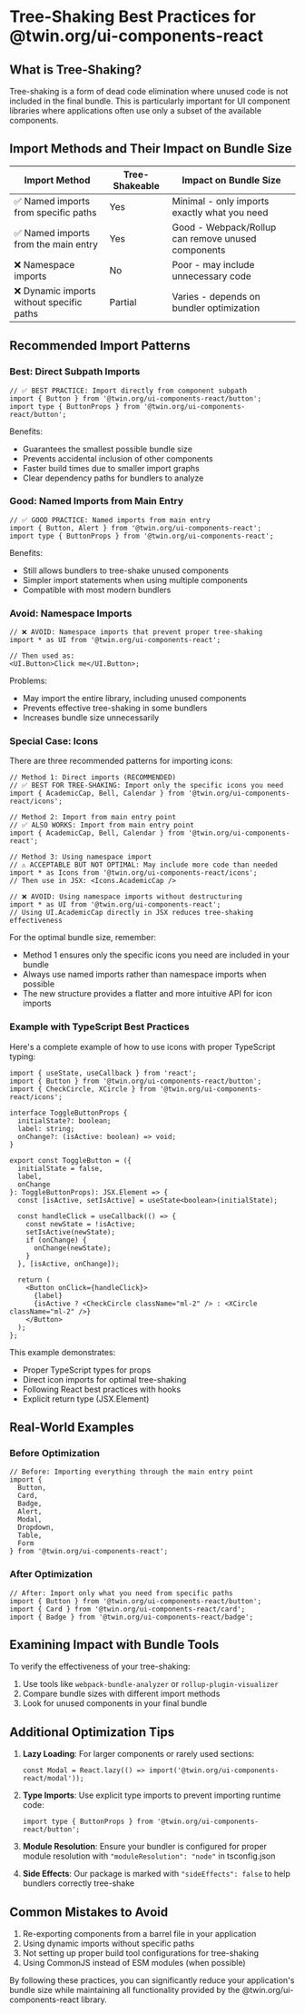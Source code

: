 # Tree-Shaking Best Practices for @twin.org/ui-components-react

## What is Tree-Shaking?

Tree-shaking is a form of dead code elimination where unused code is not included in the final bundle. This is particularly important for UI component libraries where applications often use only a subset of the available components.

## Import Methods and Their Impact on Bundle Size

| Import Method                             | Tree-Shakeable | Impact on Bundle Size                              |
| ----------------------------------------- | -------------- | -------------------------------------------------- |
| ✅ Named imports from specific paths      | Yes            | Minimal - only imports exactly what you need       |
| ✅ Named imports from the main entry      | Yes            | Good - Webpack/Rollup can remove unused components |
| ❌ Namespace imports                      | No             | Poor - may include unnecessary code                |
| ❌ Dynamic imports without specific paths | Partial        | Varies - depends on bundler optimization           |

## Recommended Import Patterns

### Best: Direct Subpath Imports

```tsx
// ✅ BEST PRACTICE: Import directly from component subpath
import { Button } from '@twin.org/ui-components-react/button';
import type { ButtonProps } from '@twin.org/ui-components-react/button';
```

Benefits:

- Guarantees the smallest possible bundle size
- Prevents accidental inclusion of other components
- Faster build times due to smaller import graphs
- Clear dependency paths for bundlers to analyze

### Good: Named Imports from Main Entry

```tsx
// ✅ GOOD PRACTICE: Named imports from main entry
import { Button, Alert } from '@twin.org/ui-components-react';
import type { ButtonProps } from '@twin.org/ui-components-react';
```

Benefits:

- Still allows bundlers to tree-shake unused components
- Simpler import statements when using multiple components
- Compatible with most modern bundlers

### Avoid: Namespace Imports

```tsx
// ❌ AVOID: Namespace imports that prevent proper tree-shaking
import * as UI from '@twin.org/ui-components-react';

// Then used as:
<UI.Button>Click me</UI.Button>;
```

Problems:

- May import the entire library, including unused components
- Prevents effective tree-shaking in some bundlers
- Increases bundle size unnecessarily

### Special Case: Icons

There are three recommended patterns for importing icons:

```tsx
// Method 1: Direct imports (RECOMMENDED)
// ✅ BEST FOR TREE-SHAKING: Import only the specific icons you need
import { AcademicCap, Bell, Calendar } from '@twin.org/ui-components-react/icons';

// Method 2: Import from main entry point
// ✅ ALSO WORKS: Import from main entry point
import { AcademicCap, Bell, Calendar } from '@twin.org/ui-components-react';

// Method 3: Using namespace import
// ⚠️ ACCEPTABLE BUT NOT OPTIMAL: May include more code than needed
import * as Icons from '@twin.org/ui-components-react/icons';
// Then use in JSX: <Icons.AcademicCap />

// ❌ AVOID: Using namespace imports without destructuring
import * as UI from '@twin.org/ui-components-react';
// Using UI.AcademicCap directly in JSX reduces tree-shaking effectiveness
```

For the optimal bundle size, remember:

- Method 1 ensures only the specific icons you need are included in your bundle
- Always use named imports rather than namespace imports when possible
- The new structure provides a flatter and more intuitive API for icon imports

### Example with TypeScript Best Practices

Here's a complete example of how to use icons with proper TypeScript typing:

```tsx
import { useState, useCallback } from 'react';
import { Button } from '@twin.org/ui-components-react/button';
import { CheckCircle, XCircle } from '@twin.org/ui-components-react/icons';

interface ToggleButtonProps {
  initialState?: boolean;
  label: string;
  onChange?: (isActive: boolean) => void;
}

export const ToggleButton = ({
  initialState = false,
  label,
  onChange
}: ToggleButtonProps): JSX.Element => {
  const [isActive, setIsActive] = useState<boolean>(initialState);

  const handleClick = useCallback(() => {
    const newState = !isActive;
    setIsActive(newState);
    if (onChange) {
      onChange(newState);
    }
  }, [isActive, onChange]);

  return (
    <Button onClick={handleClick}>
      {label}
      {isActive ? <CheckCircle className="ml-2" /> : <XCircle className="ml-2" />}
    </Button>
  );
};
```

This example demonstrates:

- Proper TypeScript types for props
- Direct icon imports for optimal tree-shaking
- Following React best practices with hooks
- Explicit return type (JSX.Element)

## Real-World Examples

### Before Optimization

```tsx
// Before: Importing everything through the main entry point
import {
  Button,
  Card,
  Badge,
  Alert,
  Modal,
  Dropdown,
  Table,
  Form
} from '@twin.org/ui-components-react';
```

### After Optimization

```tsx
// After: Import only what you need from specific paths
import { Button } from '@twin.org/ui-components-react/button';
import { Card } from '@twin.org/ui-components-react/card';
import { Badge } from '@twin.org/ui-components-react/badge';
```

## Examining Impact with Bundle Tools

To verify the effectiveness of your tree-shaking:

1. Use tools like `webpack-bundle-analyzer` or `rollup-plugin-visualizer`
2. Compare bundle sizes with different import methods
3. Look for unused components in your final bundle

## Additional Optimization Tips

1. **Lazy Loading**: For larger components or rarely used sections:

   ```tsx
   const Modal = React.lazy(() => import('@twin.org/ui-components-react/modal'));
   ```

2. **Type Imports**: Use explicit type imports to prevent importing runtime code:

   ```tsx
   import type { ButtonProps } from '@twin.org/ui-components-react/button';
   ```

3. **Module Resolution**: Ensure your bundler is configured for proper module resolution with `"moduleResolution": "node"` in tsconfig.json

4. **Side Effects**: Our package is marked with `"sideEffects": false` to help bundlers correctly tree-shake

## Common Mistakes to Avoid

1. Re-exporting components from a barrel file in your application
2. Using dynamic imports without specific paths
3. Not setting up proper build tool configurations for tree-shaking
4. Using CommonJS instead of ESM modules (when possible)

By following these practices, you can significantly reduce your application's bundle size while maintaining all functionality provided by the @twin.org/ui-components-react library.
